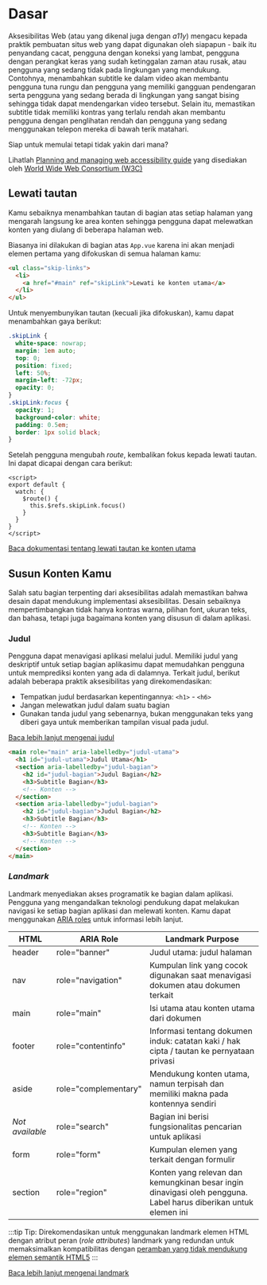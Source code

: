 # Dasar

Aksesibilitas Web (atau yang dikenal juga dengan _a11y_) mengacu kepada praktik pembuatan situs web yang dapat digunakan oleh siapapun - baik itu penyandang cacat, pengguna dengan koneksi yang lambat, pengguna dengan perangkat keras yang sudah ketinggalan zaman atau rusak, atau pengguna yang sedang tidak pada lingkungan yang mendukung. Contohnya, menambahkan subtitle ke dalam video akan membantu pengguna tuna rungu dan pengguna yang memiliki gangguan pendengaran serta pengguna yang sedang berada di lingkungan yang sangat bising sehingga tidak dapat mendengarkan video tersebut. Selain itu, memastikan subtitle tidak memiliki kontras yang terlalu rendah akan membantu pengguna dengan penglihatan rendah dan pengguna yang sedang menggunakan telepon mereka di bawah terik matahari.

Siap untuk memulai tetapi tidak yakin dari mana?

Lihatlah [Planning and managing web accessibility guide](https://www.w3.org/WAI/planning-and-managing/) yang disediakan oleh [World Wide Web Consortium (W3C)](https://www.w3.org/)

## Lewati tautan

Kamu sebaiknya menambahkan tautan di bagian atas setiap halaman yang mengarah langsung ke area konten sehingga pengguna dapat melewatkan konten yang diulang di beberapa halaman web.

Biasanya ini dilakukan di bagian atas `App.vue` karena ini akan menjadi elemen pertama yang difokuskan di semua halaman kamu:

```html
<ul class="skip-links">
  <li>
    <a href="#main" ref="skipLink">Lewati ke konten utama</a>
  </li>
</ul>
```

Untuk menyembunyikan tautan (kecuali jika difokuskan), kamu dapat menambahkan gaya berikut:

```css
.skipLink {
  white-space: nowrap;
  margin: 1em auto;
  top: 0;
  position: fixed;
  left: 50%;
  margin-left: -72px;
  opacity: 0;
}
.skipLink:focus {
  opacity: 1;
  background-color: white;
  padding: 0.5em;
  border: 1px solid black;
}
```

Setelah pengguna mengubah _route_, kembalikan fokus kepada lewati tautan. Ini dapat dicapai dengan cara berikut:

```vue
<script>
export default {
  watch: {
    $route() {
      this.$refs.skipLink.focus()
    }
  }
}
</script>
```

<common-codepen-snippet title="Skip to Main" slug="VwepxJa" :height="350" tab="js,result" :team="false" user="mlama007" name="Maria" theme="light" :preview="false" :editable="false" />

[Baca dokumentasi tentang lewati tautan ke konten utama](https://www.w3.org/WAI/WCAG21/Techniques/general/G1.html)

## Susun Konten Kamu

Salah satu bagian terpenting dari aksesibilitas adalah memastikan bahwa desain dapat mendukung implementasi aksesibilitas. Desain sebaiknya mempertimbangkan tidak hanya kontras warna, pilihan font, ukuran teks, dan bahasa, tetapi juga bagaimana konten yang disusun di dalam aplikasi.

### Judul

Pengguna dapat menavigasi aplikasi melalui judul. Memiliki judul yang deskriptif untuk setiap bagian aplikasimu dapat memudahkan pengguna untuk memprediksi konten yang ada di dalamnya. Terkait judul, berikut adalah beberapa praktik aksesibilitas yang direkomendasikan:

- Tempatkan judul berdasarkan kepentingannya: `<h1>` - `<h6>`
- Jangan melewatkan judul dalam suatu bagian
- Gunakan tanda judul yang sebenarnya, bukan menggunakan teks yang diberi gaya untuk memberikan tampilan visual pada judul.

[Baca lebih lanjut mengenai judul](https://www.w3.org/TR/UNDERSTANDING-WCAG20/navigation-mechanisms-descriptive.html)

```html
<main role="main" aria-labelledby="judul-utama">
  <h1 id="judul-utama">Judul Utama</h1>
  <section aria-labelledby="judul-bagian">
    <h2 id="judul-bagian">Judul Bagian</h2>
    <h3>Subtitle Bagian</h3>
    <!-- Konten -->
  </section>
  <section aria-labelledby="judul-bagian">
    <h2 id="judul-bagian">Judul Bagian</h2>
    <h3>Subtitle Bagian</h3>
    <!-- Konten -->
    <h3>Subtitle Bagian</h3>
    <!-- Konten -->
  </section>
</main>
```

### _Landmark_

Landmark menyediakan akses programatik ke bagian dalam aplikasi. Pengguna yang mengandalkan teknologi pendukung dapat melakukan navigasi ke setiap bagian aplikasi dan melewati konten. Kamu dapat menggunakan [ARIA roles](https://developer.mozilla.org/en-US/docs/Web/Accessibility/ARIA/Roles) untuk informasi lebih lanjut.

| HTML            | ARIA Role            | Landmark Purpose                                                                                                 |
| --------------- | -------------------- | ---------------------------------------------------------------------------------------------------------------- |
| header          | role="banner"        | Judul utama: judul halaman                                                                                       |
| nav             | role="navigation"    | Kumpulan link yang cocok digunakan saat menavigasi dokumen atau dokumen terkait                                  |
| main            | role="main"          | Isi utama atau konten utama dari dokumen                                                                         |
| footer          | role="contentinfo"   | Informasi tentang dokumen induk: catatan kaki / hak cipta / tautan ke pernyataan privasi                         |
| aside           | role="complementary" | Mendukung konten utama, namun terpisah dan memiliki makna pada kontennya sendiri                                 |
| _Not available_ | role="search"        | Bagian ini berisi fungsionalitas pencarian untuk aplikasi                                                        |
| form            | role="form"          | Kumpulan elemen yang terkait dengan formulir                                                                     |
| section         | role="region"        | Konten yang relevan dan kemungkinan besar ingin dinavigasi oleh pengguna. Label harus diberikan untuk elemen ini |

:::tip Tip:
Direkomendasikan untuk menggunakan landmark elemen HTML dengan atribut peran (_role attributes_) landmark yang redundan untuk memaksimalkan kompatibilitas dengan [peramban yang tidak mendukung elemen semantik HTML5](https://caniuse.com/#feat=html5semantic)
:::

[Baca lebih lanjut mengenai landmark](https://www.w3.org/TR/wai-aria-1.2/#landmark_roles)
